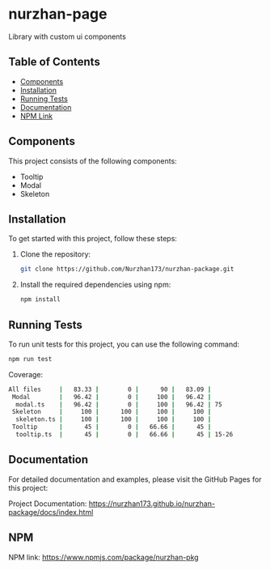 # nurzhan-page

Library with custom ui components

## Table of Contents

- [Components](#components)
- [Installation](#installation)
- [Running Tests](#running-tests)
- [Documentation](#documentation)
- [NPM Link](#npm)


## Components

This project consists of the following components:

- Tooltip
- Modal
- Skeleton

## Installation

To get started with this project, follow these steps:

1. Clone the repository:
   ```sh
   git clone https://github.com/Nurzhan173/nurzhan-package.git
   ```
2. Install the required dependencies using npm:
   ```sh
   npm install
   ```


## Running Tests
To run unit tests for this project, you can use the following command:
```sh
npm run test
```

Coverage:
```sh
All files     |   83.33 |        0 |      90 |   83.09 |
 Modal        |   96.42 |        0 |     100 |   96.42 |
  modal.ts    |   96.42 |        0 |     100 |   96.42 | 75
 Skeleton     |     100 |      100 |     100 |     100 |
  skeleton.ts |     100 |      100 |     100 |     100 |
 Tooltip      |      45 |        0 |   66.66 |      45 |
  tooltip.ts  |      45 |        0 |   66.66 |      45 | 15-26
```

## Documentation
For detailed documentation and examples, please visit the GitHub Pages for this project:

Project Documentation: https://nurzhan173.github.io/nurzhan-package/docs/index.html

## NPM
NPM link: https://www.npmjs.com/package/nurzhan-pkg
